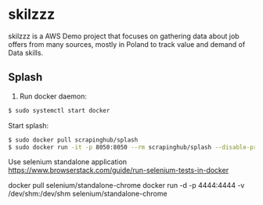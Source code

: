# skilzzz
skilzzz is a AWS Demo project that focuses on gathering data about job offers from many sources, mostly in Poland to track value and demand of Data skills.

## Splash

1. Run docker daemon:
```bash
$ sudo systemctl start docker
```

Start splash:
```bash
$ sudo docker pull scrapinghub/splash
$ sudo docker run -it -p 8050:8050 --rm scrapinghub/splash --disable-private-mode
```


Use selenium standalone application
https://www.browserstack.com/guide/run-selenium-tests-in-docker

docker pull selenium/standalone-chrome
docker run -d -p 4444:4444 -v /dev/shm:/dev/shm selenium/standalone-chrome